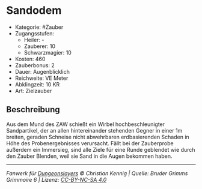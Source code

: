 # Sandodem

- Kategorie: #Zauber
- Zugangsstufen:
  - Heiler: -
  - Zauberer: 10
  - Schwarzmagier: 10
- Kosten: 460
- Zauberbonus: 2
- Dauer: Augenblicklich
- Reichweite: VE Meter
- Abklingzeit: 10 KR
- Art: Zielzauber

## Beschreibung

Aus dem Mund des ZAW schießt ein Wirbel hochbeschleunigter Sandpartikel, der an allen hintereinander stehenden Gegner in einer 1m breiten, geraden Schneise nicht abwehrbaren erdbasierenden Schaden in Höhe des Probenergebnisses verursacht. Fällt bei der Zauberprobe außerdem ein Immersieg, sind alle Ziele für eine Runde geblendet wie durch den Zauber Blenden, weil sie Sand in die Augen bekommen haben.

---

_Fanwerk für [Dungeonslayers](https://www.dungeonslayers.net/) © Christian Kennig | Quelle: Bruder Grimms Grimmoire 6 | Lizenz: [CC-BY-NC-SA 4.0](https://creativecommons.org/licenses/by-nc-sa/4.0/deed.de)_

